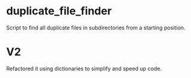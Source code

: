 # duplicate_file_finder
Script to find all duplicate files in subdirectories from a starting position.

# V2
Refactored it using dictionaries to simplify and speed up code. 
